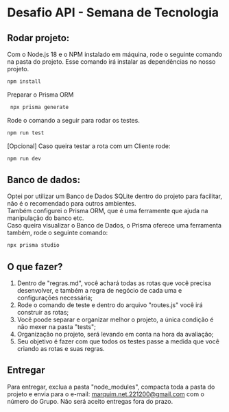 # Desafio API - Semana de Tecnologia

## Rodar projeto:
Com o Node.js 18 e o NPM instalado em máquina, rode o seguinte comando na pasta do projeto.
Esse comando irá instalar as dependências no nosso projeto.

```bash
npm install
```
Preparar o Prisma ORM
```bash
 npx prisma generate
```
Rode o comando a seguir para rodar os testes.
```bash
npm run test
```

[Opcional] Caso queira testar a rota com um Cliente rode: <br />
```bash
npm run dev
```

## Banco de dados:
Optei por utilizar um Banco de Dados SQLite dentro do projeto para facilitar, não é o recomendado para outros ambientes. <br />
Também configurei o Prisma ORM, que é uma ferramente que ajuda na manipulação do banco etc. <br />
Caso queira visualizar o Banco de Dados, o Prisma oferece uma ferramenta também, rode o seguinte comando:
```bash
npx prisma studio
```
## O que fazer?
1. Dentro de "regras.md", você achará todas as rotas que você precisa desenvolver, e também a regra de negócio de cada uma e configurações necessária;
2. Rode o comando de teste e dentro do arquivo "routes.js" você irá construir as rotas;
3. Você poode separar e organizar melhor o projeto, a única condição é não mexer na pasta "tests";
4. Organização no projeto, será levando em conta na hora da avaliação;
5. Seu objetivo é fazer com que todos os testes passe a medida que você criando as rotas e suas regras.

## Entregar
Para entregar, exclua a pasta "node_modules", compacta toda a pasta do projeto e envia para o e-mail: marquim.net.221200@gmail.com com o número do Grupo. Não será aceito entregas fora do prazo.

